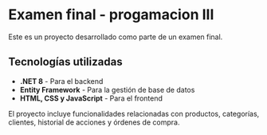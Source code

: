 # Examen final - progamacion III

Este es un proyecto desarrollado como parte de un examen final.

## Tecnologías utilizadas
- **.NET 8** - Para el backend
- **Entity Framework** - Para la gestión de base de datos
- **HTML, CSS y JavaScript** - Para el frontend

El proyecto incluye funcionalidades relacionadas con productos, categorías, clientes, historial de acciones y órdenes de compra.

